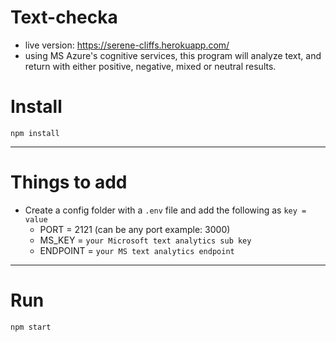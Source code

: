 # Text-checka 
  - live version: https://serene-cliffs.herokuapp.com/
  - using MS Azure's cognitive services, this program will analyze text, and return with either positive, negative, mixed or neutral results.


# Install

`npm install`

---

# Things to add

- Create a config folder with a `.env` file and add the following as `key = value`
  - PORT = 2121 (can be any port example: 3000)
  - MS_KEY = `your Microsoft text analytics sub key`
  - ENDPOINT = `your MS text analytics endpoint`

---

# Run

`npm start`
